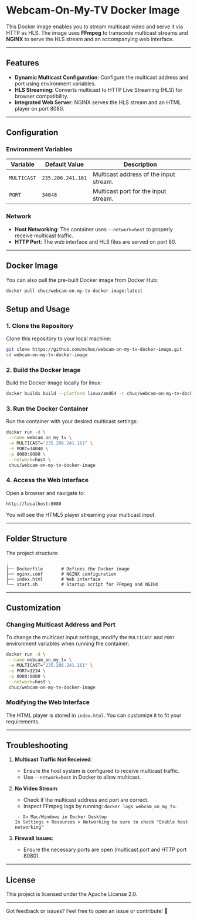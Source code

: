# Webcam-On-My-TV Docker Image

This Docker image enables you to stream multicast video and serve it via HTTP as HLS. The image uses **FFmpeg** to transcode multicast streams and **NGINX** to serve the HLS stream and an accompanying web interface.

---

## Features

- **Dynamic Multicast Configuration**: Configure the multicast address and port using environment variables.
- **HLS Streaming**: Converts multicast to HTTP Live Streaming (HLS) for browser compatibility.
- **Integrated Web Server**: NGINX serves the HLS stream and an HTML player on port 8080.

---

## Configuration

### Environment Variables

| Variable    | Default Value     | Description                            |
| ----------- | ----------------- | -------------------------------------- |
| `MULTICAST` | `235.206.241.161` | Multicast address of the input stream. |
| `PORT`      | `34048`           | Multicast port for the input stream.   |

### Network

- **Host Networking**: The container uses `--network=host` to properly receive multicast traffic.
- **HTTP Port**: The web interface and HLS files are served on port 80.

---

## Docker Image

You can also pull the pre-built Docker image from Docker Hub:

```bash
docker pull chuc/webcam-on-my-tv-docker-image:latest
```

## Setup and Usage

### 1. Clone the Repository

Clone this repository to your local machine:

```bash
git clone https://github.com/mchuc/webcam-on-my-tv-docker-image.git
cd webcam-on-my-tv-docker-image
```

### 2. Build the Docker Image

Build the Docker image locally for linux:

```bash
docker buildx build --platform linux/amd64 -t chuc/webcam-on-my-tv-docker-image:latest --no-cache .
```

### 3. Run the Docker Container

Run the container with your desired multicast settings:

```bash
docker run -d \
 --name webcam_on_my_tv \
 -e MULTICAST="235.206.241.161" \
 -e PORT=34048 \
 -p 8080:8080 \
 --network=host \
 chuc/webcam-on-my-tv-docker-image
```

### 4. Access the Web Interface

Open a browser and navigate to:

```
http://localhost:8080
```

You will see the HTML5 player streaming your multicast input.

---

## Folder Structure

The project structure:

```
.
├── Dockerfile       # Defines the Docker image
├── nginx.conf       # NGINX configuration
├── index.html       # Web interface
└── start.sh         # Startup script for FFmpeg and NGINX
```

---

## Customization

### Changing Multicast Address and Port

To change the multicast input settings, modify the `MULTICAST` and `PORT` environment variables when running the container:

```bash
docker run -d \
 --name webcam_on_my_tv \
 -e MULTICAST="235.206.241.161" \
 -e PORT=1234 \
 -p 8080:8080 \
 --network=host \
 chuc/webcam-on-my-tv-docker-image
```

### Modifying the Web Interface

The HTML player is stored in `index.html`. You can customize it to fit your requirements.

---

## Troubleshooting

1. **Multicast Traffic Not Received**:

   - Ensure the host system is configured to receive multicast traffic.
   - Use `--network=host` in Docker to allow multicast.

2. **No Video Stream**:

   - Check if the multicast address and port are correct.
   - Inspect FFmpeg logs by running: `docker logs webcam_on_my_tv`.

   ```
    - On Mac/Windows in Docker Desktop
   In Settings > Resources > Networking be sure to check "Enable host networking"
   ```

3. **Firewall Issues**:
   - Ensure the necessary ports are open (multicast port and HTTP port 8080).

---

## License

This project is licensed under the Apache License 2.0.

---

Got feedback or issues? Feel free to open an issue or contribute! 🎉
